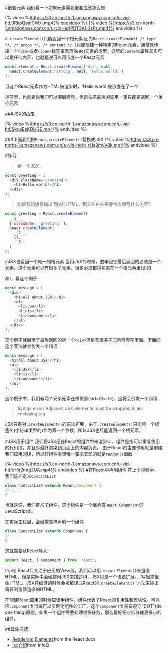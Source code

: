 #嵌套元素
我们看一下如果元素需要嵌套应该怎么做

{% video %}https://s3.cn-north-1.amazonaws.com.cn/u-vid-hd/JRkpQamCWxI.mp4{% endvideo %}
{% video %}https://s3.cn-north-1.amazonaws.com.cn/u-vid-hd/PDT3A1L1sPs.mp4{% endvideo %}

#`.createElement()`只能返回一个根元素
因为`React.createElement( /* type */, /* props */, /* content */ )`只能创建一种特定的React元素，通常就传递一个`<div>`或者`<span>`标签来表示React元素的类型，这里的`content`属性其实可以是任何内容，也就是说可以再嵌套一个React元素
```js
const element = React.createElement('div', null,
  React.createElement('strong', null, 'Hello world!')
);
```
当这个React元素作为HTML被渲染时，'Hello world'被嵌套在了一个<div>标签里。也就是说我们可以深层嵌套，但是注意最后的调用一定只能是返回一个单个元素

###JSX的由来

{% video %}https://s3.cn-north-1.amazonaws.com.cn/u-vid-hd/9kyaEeKDUGE.mp4{% endvideo %}


###下面我们把`React.createElement()`替换成JSX
{% video %}https://s3.cn-north-1.amazonaws.com.cn/u-vid-hd/h_rHa8mVyBk.mp4{% endvideo %}

#练习
>给一个JSX：
```js
const greeting = (
  <div className='greeting'>
    <h2>Hello world!</h2>
  </div>
);
```

>如果我们想要输出同样的HTML，那么空白处需要依次填写什么内容?
```js
const greeting = React.createElement(
  __1__,
  { className: 'greeting' },
  React.createElement(
    __2__,
    {},
    __3__
  )
);
```

#JSX也返回一个唯一的根元素
当用JSX的时候，要牢记它最后返回的必须是一个元素。这个元素可以有很多子元素，但是必须都得包裹在一个根元素里(比如<div>和<span>)，看这个例子
```js
const message = (
  <div>
    <h1>All About JSX:</h1>
    <ul>
      <li>JSX</li>
      <li>is</li>
      <li>awesome!</li>
    </ul>
  </div>
);
```

这个例子就展示了最后返回的是一个`<div>`但是有很多子元素嵌套在里面。下面的这个写法就会引发一个错误
```js
const message = (
  <h1>All About JSX:</h1>
  <ul>
    <li>JSX</li>
    <li>is</li>
    <li>awesome!</li>
  </ul>
);
```
这个例子中，我们有两个兄弟元素在根位置(`<h1>`和`<ul>`)。这将会引发一个错误
>Syntax error: Adjacent JSX elements must be wrapped in an enclosing tag

JSX只是对`.createElement()`的语法扩展，由于`.createElement()`只能将一个标签名(字符串类型的)作为第一个参数，所以JSX也只能返回一个根元素。

#JSX用于组件
我们将JSX用在React的组件中来渲染UI。组件是指可以重复使用的代码段，并且对最终渲染到页面上的内容负责。
由于React的主要作用就是创建我们应用的UI，所以在组件类里唯一要求实现的就是`render()`函数

{% video %}https://s3.cn-north-1.amazonaws.com.cn/u-vid-hd/qHjr2ndg2UA.mp4{% endvideo %}
#在React中声明组件
在上个视频中，我们这样定义`ContactList`
```js
class ContactList extends React.Component {
// ...
}
```
也就是说，我们定义了组件，这个组件是一个继承自`React.Component`的JavaScript类。

在实际工程里，会经常这样声明一个组件
```js
class ContactList extends Component {
// ...
}
```
这就需要从React导入:
```js
import React, { Component } from 'react';
```

#小结
React只关注于应用的View层。我们可以用`.createElement()`来渲染HTML。但是实际中会经常用JSX来描述UI，JSX只是一个语法扩展。，写起来很像HTML。JSX在编译的时候会被编译成React的`.createElement() `方法来输出需要浏览器渲染的HTML。

在创建React应用的时候应该用组件。组件代表了React的复用性和模块性。可以把`component`类当做可以实例化组件的工厂。这个`component`类需要遵守"DOT"(do one thing)原则。如果一个组件需要处理很多任务，那么最好把它拆分成更多小的组件。

##延伸阅读:
- [Rendering Elements](https://facebook.github.io/react/docs/rendering-elements.html)from the React docs
- [jsx介绍](http://www.infoq.com/cn/articles/react-jsx-and-component)from InfoQ


